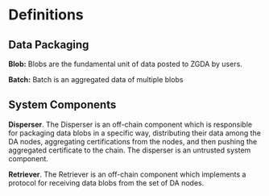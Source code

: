 # Definitions

## Data Packaging

**Blob:** Blobs are the fundamental unit of data posted to ZGDA by users.

**Batch:** Batch is an aggregated data of multiple blobs

## System Components

**Disperser**. The Disperser is an off-chain component which is responsible for packaging data blobs in a specific way, distributing their data among the DA nodes, aggregating certifications from the nodes, and then pushing the aggregated certificate to the chain. The disperser is an untrusted system component.

**Retriever**. The Retriever is an off-chain component which implements a protocol for receiving data blobs from the set of DA nodes.

